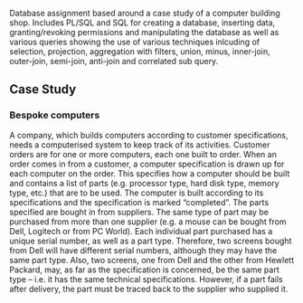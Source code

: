 Database assignment based around a case study of a computer building shop. Includes PL/SQL and SQL for creating a database, inserting data, granting/revoking permissions and manipulating the database as well as various queries showing the use of various techniques inlcuding of selection, projection, aggregation with filters, union, minus, inner-join, outer-join, semi-join, anti-join and correlated sub query. 

## Case Study

### Bespoke computers
A company, which builds computers according to customer specifications, needs a computerised system to keep track of its activities. Customer orders are for one or more computers, each one built to order.
When an order comes in from a customer, a computer specification is drawn up for each computer on the order. This specifies how a computer should be built and contains a list of parts (e.g. processor type, hard disk type, memory type, etc.) that are to be used. The computer is built according to its specifications and the specification is marked “completed”.
The parts specified are bought in from suppliers. The same type of part may be purchased from more than one supplier (e.g. a mouse can be bought from Dell, Logitech or from PC World). Each individual part purchased has a unique serial number, as well as a part type. Therefore, two screens bought from Dell will have different serial numbers, although they may have the same part type. Also, two screens, one from Dell and the other from Hewlett Packard, may, as far as the specification is concerned, be the same part type – i.e. it has the same technical specifications. However, if a part fails after delivery, the part must be traced back to the supplier who supplied it.
